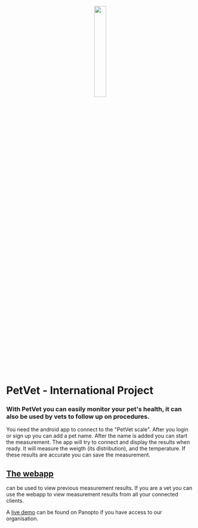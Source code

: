 <p align="center">
	<img src="https://cdn.discordapp.com/attachments/358283867368718368/677597139525959690/PetVet-Logo.png" width="25%" />
</p>

# PetVet - International Project

### With PetVet you can easily monitor your pet's health, it can also be used by vets to follow up on procedures.

You need the android app to connect to the "PetVet scale". After you login or sign up you can add a pet name. 
After the name is added you can start the measurement. The app will try to connect and display the results when ready.
It will measure the weigth (its distribution), and the temperature. If these results are accurate you can save the measurement.

## [The webapp](https://petvet-268116.web.app/)
can be used to view previous measurement results. If you are a vet you can use the webapp to view measurement results from all your connected clients.


A [live demo](https://ap.cloud.panopto.eu/Panopto/Pages/Viewer.aspx?id=0ec85a0f-d598-4ed0-a042-aba900d65575) can be found on Panopto if you have access to our organisation.